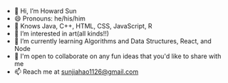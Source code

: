 - 👋 Hi, I’m Howard Sun
- 😄 Pronouns: he/his/him
- 📖 Knows Java, C++, HTML, CSS, JavaScript, R
- 👀 I’m interested in art(all kinds!!)
- 🌱 I’m currently learning Algorithms and Data Structures, React, and Node
- 💞️ I'm open to collaborate on any fun ideas that you'd like to share with me
- 📫 Reach me at sunjiahao1126@gmail.com

<!---
how1219/how1219 is a ✨ special ✨ repository because its `README.md` (this file) appears on your GitHub profile.
You can click the Preview link to take a look at your changes.
--->
